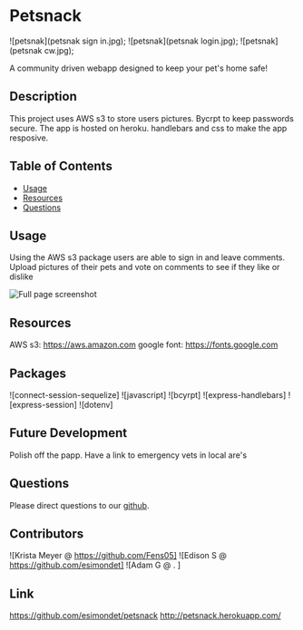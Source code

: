 # Petsnack
![petsnak](petsnak sign in.jpg);
![petsnak](petsnak login.jpg);
![petsnak](petsnak cw.jpg);

  <p>A community driven webapp designed to keep your pet's home safe!</p>

## Description


  <p> This project uses AWS s3 to store users pictures.  Bycrpt to keep passwords secure. The app is hosted on heroku. handlebars and css to make the app resposive.
  
   </p>

## Table of Contents

- [Usage](#usage)
- [Resources](#resources)
- [Questions](#questions)

## Usage

  <p> Using the AWS s3 package users are able to sign in and leave comments. Upload pictures of their pets and vote on comments to see if they like or dislike </p>
  
  ![Full page screenshot](public/assets/images/full-page-screenshot.png)

## Resources
  AWS s3: https://aws.amazon.com
  google font: https://fonts.google.com


  ## Packages
  ![connect-session-sequelize]
  ![javascript]
  ![bcyrpt]
  ![express-handlebars]
  ![express-session]
  ![dotenv]

## Future Development

  <p> Polish off the papp. Have a link to emergency vets in local are's</p>

## Questions 
Please direct questions to our [github](https://github.com/esimondet/petsnack).


 ## Contributors 
  ![Krista Meyer @ https://github.com/Fens05]
  ![Edison S @ https://github.com/esimondet]
  ![Adam G @ .  ]



## Link

https://github.com/esimondet/petsnack
http://petsnack.herokuapp.com/

